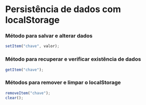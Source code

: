 # Persistência de dados com localStorage



### Método para salvar e alterar dados

```js
setItem("chave", valor);
```



### Método para recuperar e verificar existência de dados

```js
getItem("chave");
```



### Métodos para remover e limpar o localStorage

```js
removeItem("chave");
clear();
```

